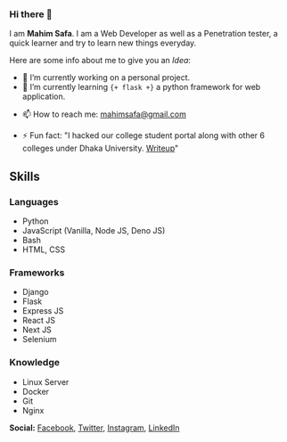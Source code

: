 ### Hi there 👋


I am **Mahim Safa**. I am a Web Developer as well as a Penetration tester, a quick learner and try to learn new things everyday.

Here are some info about me to give you an *Idea*:

- 🔭 I’m currently working on a personal project.
- 🌱 I’m currently learning `{+ flask +}` a python framework for web application.
<!-- - 👯 I’m looking to collaborate on ... -->
<!-- - 🤔 I’m looking for help with ... -->
<!-- - 💬 Ask me about ... -->
- 📫 How to reach me: [mahimsafa@gmail.com](mailto:mahimsafa@gmail.com)
<!-- - 😄 Pronouns: ... -->
- ⚡ Fun fact: "I hacked our college student portal along with other 6 colleges under Dhaka University. [Writeup](https://mahimsafa.medium.com/how-i-hacked-dhaka-university-affiliated-7c-213f158abbaf)"



## Skills

### Languages
- Python
- JavaScript (Vanilla, Node JS, Deno JS)
- Bash
- HTML, CSS

### Frameworks
- Django
- Flask
- Express JS
- React JS
- Next JS
- Selenium

### Knowledge
- Linux Server
- Docker
- Git
- Nginx

**Social:** [Facebook](https://www.facebook.com/TheBikkritoGuy), [Twitter](https://twitter.com/mahim_safa), [Instagram](https://www.instagram.com/mahim_safa/), [LinkedIn](https://www.linkedin.com/in/mahimsafa/)
